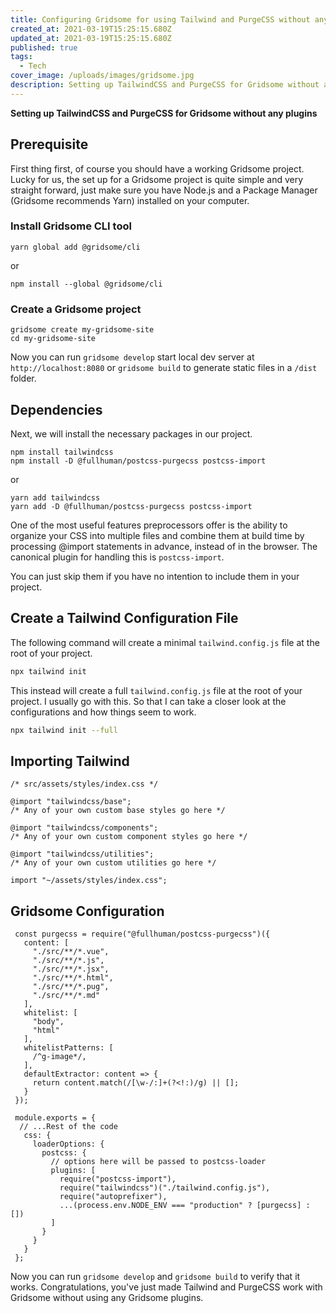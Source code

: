```yaml
---
title: Configuring Gridsome for using Tailwind and PurgeCSS without any Plugins
created_at: 2021-03-19T15:25:15.680Z
updated_at: 2021-03-19T15:25:15.680Z
published: true
tags:
  - Tech
cover_image: /uploads/images/gridsome.jpg
description: Setting up TailwindCSS and PurgeCSS for Gridsome without any plugins
---
```

**Setting up TailwindCSS and PurgeCSS for Gridsome without any plugins**

## Prerequisite

First thing first, of course you should have a working Gridsome project.
Lucky for us, the set up for a Gridsome project is quite simple and very straight forward, just make sure you have Node.js and a Package Manager (Gridsome recommends Yarn) installed on your computer.

### Install Gridsome CLI tool

 ```bash{codeTitle: "<strong>Yarn</strong>"}
yarn global add @gridsome/cli
```

or

```bash{codeTitle: "<strong>npm</strong>"}
npm install --global @gridsome/cli
```

### Create a Gridsome project

```bash{codeTitle: "Kickstarting a new project"}
gridsome create my-gridsome-site
cd my-gridsome-site
```

Now you can run `gridsome develop` start local dev server at `http://localhost:8080` or `gridsome build` to generate static files in a `/dist` folder.

## Dependencies

Next, we will install the necessary packages in our project.

```bash{codeTitle: "<strong>npm</strong>"}
npm install tailwindcss
npm install -D @fullhuman/postcss-purgecss postcss-import
```

or

```bash{codeTitle: "<strong>Yarn</strong>"}
yarn add tailwindcss
yarn add -D @fullhuman/postcss-purgecss postcss-import
```

One of the most useful features preprocessors offer is the ability to organize your CSS into multiple files and combine them at build time by processing @import statements in advance, instead of in the browser. The canonical plugin for handling this is `postcss-import`.

You can just skip them if you have no intention to include them in your project.

## Create a Tailwind Configuration File

The following command will create a minimal `tailwind.config.js` file at the root of your project.

```bash
npx tailwind init
```

This instead will create a full `tailwind.config.js` file at the root of your project. I usually go with this. So that I can take a closer look at the configurations and how things seem to work.

```bash
npx tailwind init --full
```

## Importing Tailwind

 ```css{codeTitle: "In <strong>src/assets/styles/index.css</strong>"}
/* src/assets/styles/index.css */

@import "tailwindcss/base";
/* Any of your own custom base styles go here */

@import "tailwindcss/components";
/* Any of your own custom component styles go here */

@import "tailwindcss/utilities";
/* Any of your own custom utilities go here */
```

```js{codeTitle: "In <strong>src/main.js</strong>"}
import "~/assets/styles/index.css";
```

## Gridsome Configuration

```js{codeTitle: "In <strong>gridsome.config.js</strong>"}
 const purgecss = require("@fullhuman/postcss-purgecss")({
   content: [
     "./src/**/*.vue",
     "./src/**/*.js",
     "./src/**/*.jsx",
     "./src/**/*.html",
     "./src/**/*.pug",
     "./src/**/*.md"
   ],
   whitelist: [
     "body",
     "html"
   ],
   whitelistPatterns: [
     /^g-image*/,
   ],
   defaultExtractor: content => {
     return content.match(/[\w-/:]+(?<!:)/g) || [];
   }
 });
 
 module.exports = {
  // ...Rest of the code
   css: {
     loaderOptions: {
       postcss: {
         // options here will be passed to postcss-loader
         plugins: [
           require("postcss-import"),
           require("tailwindcss")("./tailwind.config.js"),
           require("autoprefixer"),
           ...(process.env.NODE_ENV === "production" ? [purgecss] : [])
         ]
       }
     }
   }
 };
 ```

Now you can run `gridsome develop` and `gridsome build` to verify that it works.
Congratulations, you've just made Tailwind and PurgeCSS work with Gridsome without using any Gridsome plugins.
